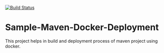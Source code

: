 [![Build Status](https://travis-ci.org/VV-MANOJ/Sample-Maven-Docker-Deployment.svg?branch=master)](https://travis-ci.org/VV-MANOJ/Sample-Maven-Docker-Deployment)
# Sample-Maven-Docker-Deployment
This project helps in build and deployment process of maven project using docker.
